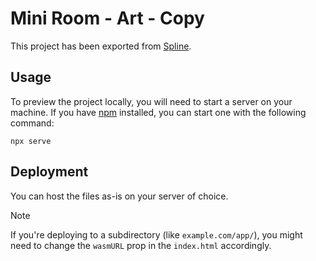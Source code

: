 # Mini Room - Art - Copy

This project has been exported from [Spline](https://spline.design/).

## Usage

To preview the project locally, you will need to start a server on your machine. If you have [npm](https://www.npmjs.com/) installed, you can start one with the following command:

```
npx serve
```

## Deployment

You can host the files as-is on your server of choice.

> [!NOTE]
> If you're deploying to a subdirectory (like `example.com/app/`), you might need to change the `wasmURL` prop in the `index.html` accordingly.

